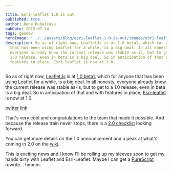 ```yaml
---

title: Esri-leaflet 1.0 is out
published: true
author: Rene Rubalcava
pubDate: 2015-07-14
tags: geodev
heroImage: '../../assets/blog/esri-leaflet-1-0-is-out/images/esri-leaflet-congrats.jpg'
description: So as of right now, LeafletJs is at 1.0 beta1, which for anyone
  that has been using Leaflet for a while, is a big deal. In all honesty,
  everyone already knew the current release was stable as-is, but to get to a
  1.0 release, even in beta is a big deal. So in anticipation of that and with
  features in place, Esri-leaflet is now at 1.0.
---
```


So as of right now, [LeafletJs](http://leafletjs.com/) is at
[1.0 beta1](https://github.com/Leaflet/Leaflet/releases), which for anyone that
has been using Leaflet for a while, is a big deal. In all honesty, everyone
already knew the current release was stable as-is, but to get to a 1.0 release,
even in beta is a big deal. So in anticipation of that and with features in
place, [Esri-leaflet](http://esri.github.io/esri-leaflet/) is now at 1.0.

[twitter link](https://t.co/tEg2vLSwpd)

That's very cool and congratulations to the team that made it possible. And
because the release train never stops, there is a
[2.0 checklist](https://github.com/Esri/esri-leaflet/issues/571) looking
forward.

You can get more details on the 1.0 announcement and a peak at what's coming in
2.0 on the
[wiki](https://github.com/Esri/esri-leaflet/wiki/Esri-Leaflet-1.0.0-Announcement).

This is exciting news and I know I'll be rolling up my sleeves soon to get my
hands dirty with Leaflet and Esri-Leaflet. Maybe I can get a
[PureScript](http://www.purescript.org/) rewrite... hmmm.
